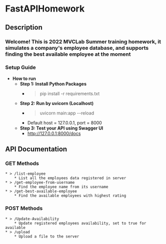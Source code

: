 # FastAPIHomework

## Description
### Welcome! This is 2022 MVCLab Summer training homework, it simulates a company's employee database, and supports finding the best available employee at the moment

### Setup Guide
* **How to run**
    * **Step 1: Install Python Packages**
        * > pip install -r requirements.txt
    * **Step 2: Run by uvicorn (Localhost)**
        * > uvicorn main:app --reload
        * Default host = 127.0.0.1, port = 8000
    * **Step 3: Test your API using Swagger UI**
        * http://127.0.0.1:8000/docs

## API Documentation
### GET Methods
    * > /list-employee
        * List all the employees data registered in server
    * > /get-employee-from-username
        * Find the employee name from its username
    * > /get-best-available-employee
        * Find the available employees with highest rating
### POST Methods
    * > /Update-Availability
        * Update registered employees availability, set to true for available
    * > /upload
        * Upload a file to the server
